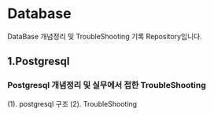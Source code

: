 # Database
DataBase 개념정리 및 TroubleShooting 기록 Repository입니다.

##  1.Postgresql
### Postgresql 개념정리 및 실무에서 접한 TroubleShooting
(1). postgresql 구조
(2). TroubleShooting